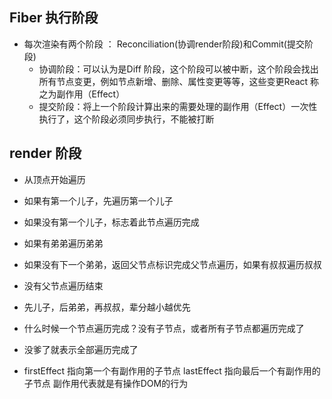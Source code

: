 ## Fiber 执行阶段
- 每次渲染有两个阶段 ： Reconciliation(协调render阶段)和Commit(提交阶段)
    - 协调阶段：可以认为是Diff 阶段，这个阶段可以被中断，这个阶段会找出所有节点变更，例如节点新增、删除、属性变更等等，这些变更React 称之为副作用（Effect）
    - 提交阶段：将上一个阶段计算出来的需要处理的副作用（Effect）一次性执行了，这个阶段必须同步执行，不能被打断


## render 阶段
- 从顶点开始遍历
- 如果有第一个儿子，先遍历第一个儿子
- 如果没有第一个儿子，标志着此节点遍历完成
- 如果有弟弟遍历弟弟
- 如果没有下一个弟弟，返回父节点标识完成父节点遍历，如果有叔叔遍历叔叔
- 没有父节点遍历结束
- 先儿子，后弟弟，再叔叔，辈分越小越优先


- 什么时候一个节点遍历完成？没有子节点，或者所有子节点都遍历完成了
- 没爹了就表示全部遍历完成了



- firstEffect 指向第一个有副作用的子节点 lastEffect 指向最后一个有副作用的子节点
 副作用代表就是有操作DOM的行为